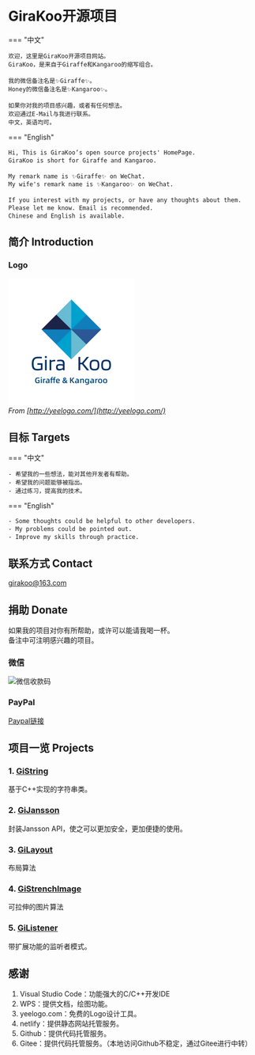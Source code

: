 # GiraKoo开源项目

=== "中文"

    欢迎，这里是GiraKoo开源项目网站。  
    GiraKoo，是来自于Giraffe和Kangaroo的缩写组合。  
    
    我的微信备注名是✨Giraffe✨。  
    Honey的微信备注名是✨Kangaroo✨。  
    
    如果你对我的项目感兴趣，或者有任何想法。  
    欢迎通过E-Mail与我进行联系。  
    中文，英语均可。  

=== "English"

    Hi, This is GiraKoo‘s open source projects' HomePage.  
    GiraKoo is short for Giraffe and Kangaroo.  

    My remark name is ✨Giraffe✨ on WeChat.  
    My wife's remark name is ✨Kangaroo✨ on WeChat.  

    If you interest with my projects, or have any thoughts about them.  
    Please let me know. Email is recommended.  
    Chinese and English is available.  


## 简介 Introduction

### Logo

![logo](./img/logo.png)  
*From [http://yeelogo.com/](http://yeelogo.com/)*

## 目标 Targets

=== "中文"

    - 希望我的一些想法，能对其他开发者有帮助。
    - 希望我的问题能够被指出。
    - 通过练习，提高我的技术。

=== "English"

    - Some thoughts could be helpful to other developers.
    - My problems could be pointed out.
    - Improve my skills through practice.

## 联系方式 Contact

 [girakoo@163.com](mailto:girakoo@163.com)

## 捐助 Donate

如果我的项目对你有所帮助，或许可以能请我喝一杯。  
备注中可注明感兴趣的项目。  

### 微信

![微信收款码](https://girakoo.com/img/donate.jpg "请我喝一杯奶茶")  

### PayPal

[Paypal链接](https://paypal.me/girakoo?country.x=C2&locale.x=zh_XC)

## 项目一览 Projects

### 1. [GiString](./gi_string/)

基于C++实现的字符串类。

### 2. [GiJansson](./gi_jansson/)

封装Jansson API，使之可以更加安全，更加便捷的使用。

### 3. [GiLayout](./gi_layout/)

布局算法

### 4. [GiStrenchImage](./gi_strench_image/)

可拉伸的图片算法

### 5. [GiListener](./gi_listener/)

带扩展功能的监听者模式。

## 感谢

1. Visual Studio Code：功能强大的C/C++开发IDE
2. WPS：提供文档，绘图功能。
3. yeelogo.com：免费的Logo设计工具。
4. netlify：提供静态网站托管服务。
5. Github：提供代码托管服务。
6. Gitee：提供代码托管服务。（本地访问Github不稳定，通过Gitee进行中转）